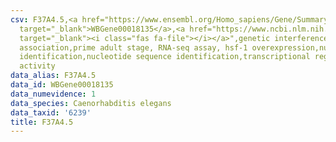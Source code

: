 ```yaml
---
csv: F37A4.5,<a href="https://www.ensembl.org/Homo_sapiens/Gene/Summary?db=core;g=WBGene00018135"
  target="_blank">WBGene00018135</a>,<a href="https://www.ncbi.nlm.nih.gov/pubmed/30894454"
  target="_blank"><i class="fas fa-file"></i></a>",genetic interference,functional
  association,prime adult stage, RNA-seq assay, hsf-1 overexpression,nucleotide sequence
  identification,nucleotide sequence identification,transcriptional regulation,up-regulates
  activity
data_alias: F37A4.5
data_id: WBGene00018135
data_numevidence: 1
data_species: Caenorhabditis elegans
data_taxid: '6239'
title: F37A4.5
---
```


